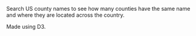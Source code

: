 Search US county names to see how many counties have the same name and where they are located across the country.

Made using D3.

